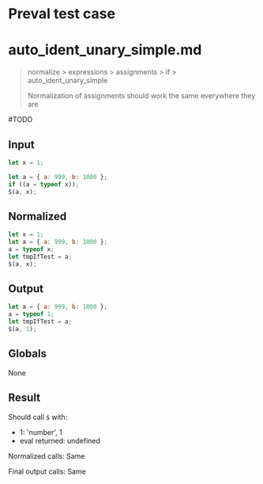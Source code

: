 # Preval test case

# auto_ident_unary_simple.md

> normalize > expressions > assignments > if > auto_ident_unary_simple
>
> Normalization of assignments should work the same everywhere they are

#TODO

## Input

`````js filename=intro
let x = 1;

let a = { a: 999, b: 1000 };
if ((a = typeof x));
$(a, x);
`````

## Normalized

`````js filename=intro
let x = 1;
let a = { a: 999, b: 1000 };
a = typeof x;
let tmpIfTest = a;
$(a, x);
`````

## Output

`````js filename=intro
let a = { a: 999, b: 1000 };
a = typeof 1;
let tmpIfTest = a;
$(a, 1);
`````

## Globals

None

## Result

Should call `$` with:
 - 1: 'number', 1
 - eval returned: undefined

Normalized calls: Same

Final output calls: Same
